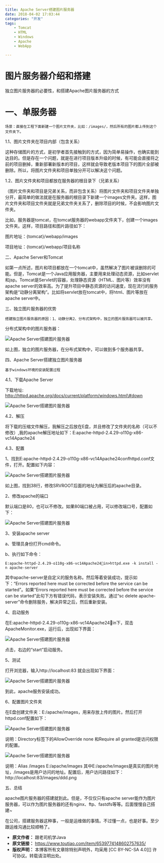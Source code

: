 ```yaml
---
title: Apache Server搭建图片服务器
date: 2018-04-02 17:03:44
categories: "开发"
tags:
	- Tomcat
	- HTML
	- Windows
	- Apache
	- WebApp

---
```


# 图片服务器介绍和搭建 #

独立图片服务器的必要性，和搭建Apache图片服务器的方式

# 一、单服务器 #

``````````
场景：直接在工程下面新建一个图片文件夹，比如：/images/，然后所有的图片都上传到这个文件夹下。
``````````

1.1、图片文件夹在项目内部（包含关系）

这种存储图片的方式，是初学者首先接触到的方式，因为简单易操作，也确实能到达目的。但是存在一个问题，就是在进行项目版本升级的时候，有可能会直接将之前的项目删掉，重新部署新版本的项目，这样就会导致老版本项目下的图片全部被删除。所以，将图片文件夹和项目单独分开可以解决这个问题。

1.2、图片文件夹和项目都放在服务器的根目录下（兄弟关系）

（图片文件夹和项目是兄弟关系，而非包含关系）将图片文件夹和项目文件夹单独分开，最简单的做法就是在服务器的根目录下新建一个images文件夹。这样，图片文件夹和项目文件夹就是兄弟文件夹关系了，删除项目的时候，不会影响图片文件夹。

比如，服务器是tomcat，在tomcat服务器的webapp文件夹下，创建一个images文件夹。这样，项目路径和图片路径如下：

图片地址：\{tomcat\}/webapp/images

项目地址：\{tomcat\}/webapp/项目名称

二、Apache Server和Tomcat

如第一点所述，图片和项目都放在一个tomcat中，虽然解决了图片被误删除的可能。但是，Tomcat是一个Java应用服务器，主要用来处理动态资源，比如servlet和jsp。Tomcat是Servlet的容器，处理静态资源（HTML、图片等）效率没有apache server的效率高。为了提升项目中静态资源的访问速度，现在流行的服务架构是“动静分离架构”。比如将servlet放在tomcat中，将html、图片等放在apache server中。

三、独立图片服务器的优势

``````````
搭建独立图片服务器的原因：1、动静分离2、分布式架构中，独立的图片服务器可以被共享。
``````````

分布式架构中的图片服务器：

![Apache Server搭建图片服务器][Apache Server]

如上图，独立的图片服务器，在分布式架构中，可以做到多个服务器共享。

四、Apache Server搭建独立图片服务器

``````````
基于windows环境的安装配置过程
``````````

4.1、下载Apache Server

下载地址: http://httpd.apache.org/docs/current/platform/windows.html\#down

![Apache Server搭建图片服务器][Apache Server 1]

4.2、解压

将下载的压缩文件解压，我解压之后放在E盘，并且修改了文件夹的名称（可以不修改）,我的apache解压地址如下：E:apache-httpd-2.4.29-o110g-x86-vc14Apache24

4.3、配置

1、找到E:apache-httpd-2.4.29-o110g-x86-vc14Apache24confhttpd.conf文件，打开。配置如下内容：

![Apache Server搭建图片服务器][Apache Server 2]

如上图，找到38行，修改SRVROOT后面的地址为解压后的apache目录。

2、修改apache的端口

默认端口是80，也可以不修改。如果80端口被占用，可以修改端口号，配置如下：

![Apache Server搭建图片服务器][Apache Server 3]

3、安装apache server

a、管理员身份打开cmd命令。

b、执行如下命令：

``````````
E:apache-httpd-2.4.29-o110g-x86-vc14Apache24in>httpd.exe -k install -n apache-server
``````````

其中apache-server是自定义的服务名称。然后等着安装成功，提示如下：“Errors reported here must be corrected before the service can be started”。如果“Errors reported here must be corrected before the service can be started”此句下方有错误代码，表示安装失败。通过“sc delete apache-server”命令删除服务，解决异常之后，然后重新安装。

4、启动服务

在E:apache-httpd-2.4.29-o110g-x86-vc14Apache24in下，双击ApacheMonitor.exe，运行后，出现如下界面：

![Apache Server搭建图片服务器][Apache Server 4]

点击，右边的“start”启动服务。

5、测试

打开浏览器，输入http://localhost:83 就会出现如下界面：

![Apache Server搭建图片服务器][Apache Server 5]

到此，apache服务安装成功。

6、配置图片文件夹

在E盘创建文件夹：E:/apache/images，用来存放上传的图片。然后打开httpd.conf配置如下：

![Apache Server搭建图片服务器][Apache Server 6]

说明：Directory标签下的AllowOverride none 和Require all granted是访问权限的配置。

![Apache Server搭建图片服务器][Apache Server 7]

说明：Alias /images E:/apache/images 其中E:/apache/images是真实的图片地址，/images是用户访问的地址。配置后，用户访问路径如下：http://localhost:83/images/ddd.png

五、总结

apache图片服务器的搭建就到此。但是，不仅仅只有apache server能作为图片服务器，可以作为图片服务器的还有nginx、ftp、fastdfs等等。后面慢慢自己搭建~

在公司，搭建服务器这种事，一般是运维做的事情。不过懂一点，也是好事。至少跟运维沟通比较顺畅了。


[Apache Server]: static/resources/crawler/MRB6-BAU2-IVMQ.jpg
[Apache Server 1]: static/resources/crawler/2QBY-NFIV-REE3.jpg
[Apache Server 2]: static/resources/crawler/JIYB-AFBE-JNUF.jpg
[Apache Server 3]: static/resources/crawler/ZNQE-EURE-EABZ.jpg
[Apache Server 4]: static/resources/crawler/BY6J-BJZR-73IZ.jpg
[Apache Server 5]: static/resources/crawler/YJIQ-YYBQ-3QIA.jpg
[Apache Server 6]: static/resources/crawler/7J2I-BAYV-YBRQ.jpg
[Apache Server 7]: static/resources/crawler/MVAA-UQJE-6JZU.jpg
 *  **原文作者：** 跟老司机学Java
 *  **原文链接：** https://www.toutiao.com/item/6539774148602757635/
 *  **版权声明：** 本博客所有文章除特别声明外，均采用 [CC BY-NC-SA 4.0][] 许可协议。转载请注明出处。
